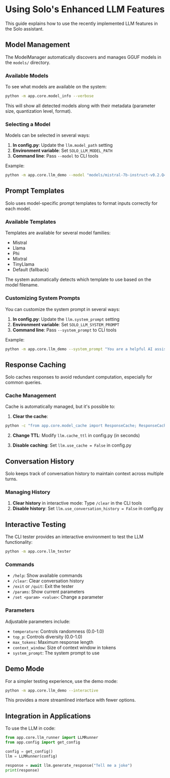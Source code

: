 # Using Solo's Enhanced LLM Features

This guide explains how to use the recently implemented LLM features in the Solo assistant.

## Model Management

The ModelManager automatically discovers and manages GGUF models in the `models/` directory.

### Available Models

To see what models are available on the system:

```bash
python -m app.core.model_info --verbose
```

This will show all detected models along with their metadata (parameter size, quantization level, format).

### Selecting a Model

Models can be selected in several ways:

1. **In config.py**: Update the `llm.model_path` setting
2. **Environment variable**: Set `SOLO_LLM_MODEL_PATH`
3. **Command line**: Pass `--model` to CLI tools

Example:
```bash
python -m app.core.llm_demo --model "models/mistral-7b-instruct-v0.2.Q4_K_M.gguf" --interactive
```

## Prompt Templates

Solo uses model-specific prompt templates to format inputs correctly for each model.

### Available Templates

Templates are available for several model families:
- Mistral
- Llama
- Phi
- Mixtral
- TinyLlama
- Default (fallback)

The system automatically detects which template to use based on the model filename.

### Customizing System Prompts

You can customize the system prompt in several ways:

1. **In config.py**: Update the `llm.system_prompt` setting
2. **Environment variable**: Set `SOLO_LLM_SYSTEM_PROMPT`
3. **Command line**: Pass `--system_prompt` to CLI tools

Example:
```bash
python -m app.core.llm_demo --system_prompt "You are a helpful AI assistant named Solo." --interactive
```

## Response Caching

Solo caches responses to avoid redundant computation, especially for common queries.

### Cache Management

Cache is automatically managed, but it's possible to:

1. **Clear the cache**:
```bash
python -c "from app.core.model_cache import ResponseCache; ResponseCache().clear_cache()"
```

2. **Change TTL**: Modify `llm.cache_ttl` in config.py (in seconds)

3. **Disable caching**: Set `llm.use_cache = False` in config.py

## Conversation History

Solo keeps track of conversation history to maintain context across multiple turns.

### Managing History

1. **Clear history** in interactive mode: Type `/clear` in the CLI tools
2. **Disable history**: Set `llm.use_conversation_history = False` in config.py

## Interactive Testing

The CLI tester provides an interactive environment to test the LLM functionality:

```bash
python -m app.core.llm_tester
```

### Commands

- `/help`: Show available commands
- `/clear`: Clear conversation history
- `/exit` or `/quit`: Exit the tester
- `/params`: Show current parameters
- `/set <param> <value>`: Change a parameter

### Parameters

Adjustable parameters include:
- `temperature`: Controls randomness (0.0-1.0)
- `top_p`: Controls diversity (0.0-1.0)
- `max_tokens`: Maximum response length
- `context_window`: Size of context window in tokens
- `system_prompt`: The system prompt to use

## Demo Mode

For a simpler testing experience, use the demo mode:

```bash
python -m app.core.llm_demo --interactive
```

This provides a more streamlined interface with fewer options.

## Integration in Applications

To use the LLM in code:

```python
from app.core.llm_runner import LLMRunner
from app.config import get_config

config = get_config()
llm = LLMRunner(config)

response = await llm.generate_response("Tell me a joke")
print(response)
```

